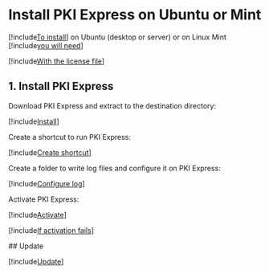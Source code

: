 ﻿# Install PKI Express on Ubuntu or Mint

[!include[To install](includes/intro-prefix.md)] on Ubuntu (desktop or server) or on Linux Mint [!include[you will need](includes/intro-suffix.md)]

[!include[With the license file](includes/prereqs-reminder.md)]

## 1. Install PKI Express

Download PKI Express and extract to the destination directory:

[!include[Install](../../../../includes/pki-express/linux/install-wget.md)]

Create a shortcut to run PKI Express:

[!include[Create shortcut](../../../../includes/pki-express/ubuntu/create-shortcut.md)]

Create a folder to write log files and configure it on PKI Express:

[!include[Configure log](../../../../includes/pki-express/linux/config-log.md)]

Activate PKI Express:

[!include[Activate](../../../../includes/pki-express/linux/activate.md)]

[!include[If activation fails](includes/manual-activation.md)]

<a name="update" />
## Update

[!include[Update](includes/update-wget.md)]
